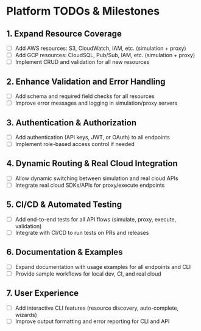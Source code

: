 # Platform TODOs & Milestones

## 1. Expand Resource Coverage
- [ ] Add AWS resources: S3, CloudWatch, IAM, etc. (simulation + proxy)
- [ ] Add GCP resources: CloudSQL, Pub/Sub, IAM, etc. (simulation + proxy)
- [ ] Implement CRUD and validation for all new resources

## 2. Enhance Validation and Error Handling
- [ ] Add schema and required field checks for all resources
- [ ] Improve error messages and logging in simulation/proxy servers

## 3. Authentication & Authorization
- [ ] Add authentication (API keys, JWT, or OAuth) to all endpoints
- [ ] Implement role-based access control if needed

## 4. Dynamic Routing & Real Cloud Integration
- [ ] Allow dynamic switching between simulation and real cloud APIs
- [ ] Integrate real cloud SDKs/APIs for proxy/execute endpoints

## 5. CI/CD & Automated Testing
- [ ] Add end-to-end tests for all API flows (simulate, proxy, execute, validation)
- [ ] Integrate with CI/CD to run tests on PRs and releases

## 6. Documentation & Examples
- [ ] Expand documentation with usage examples for all endpoints and CLI
- [ ] Provide sample workflows for local dev, CI, and real cloud

## 7. User Experience
- [ ] Add interactive CLI features (resource discovery, auto-complete, wizards)
- [ ] Improve output formatting and error reporting for CLI and API
